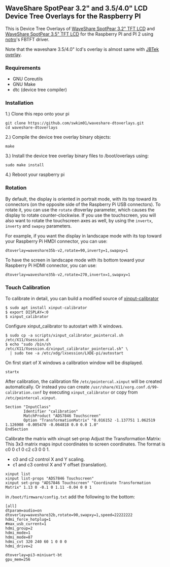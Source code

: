 ## WaveShare SpotPear 3.2" and 3.5/4.0" LCD Device Tree Overlays for the Raspberry PI

This is Device Tree Overlays of [WaveShare SpotPear 3.2" TFT
LCD](http://www.waveshare.com/product/modules/oleds-lcds/3.2inch-rpi-lcd-b.htm)
and [WaveShare SpotPear 3.5" TFT
LCD](http://www.waveshare.com/product/modules/oleds-lcds/3.5inch-rpi-lcd-a.htm)
for the Raspberry PI and PI 2 using
[notro](https://github.com/notro)'s FBTFT driver.

Note that the waveshare 3.5/4.0" lcd's overlay is almost same with
[JBTek overlay](https://github.com/acidjazz/jbtekoverlay).

### Requirements

- GNU Coreutils
- GNU Make
- dtc (device tree compiler)

### Installation

1.) Clone this repo onto your pi
```shell
git clone https://github.com/swkim01/waveshare-dtoverlays.git
cd waveshare-dtoverlays
```

2.) Compile the device tree overlay binary objects:
```shell
make
```

3.) Install the device tree overlay binary files to /boot/overlays using:
```shell
sudo make install
```
4.) Reboot your raspberry pi

### Rotation

By default, the display is oriented in portrait mode, with its top
toward its connectors (on the opposite side of the Raspberry Pi USB
connectors). To rotate it, you can use the `rotate` dtoverlay
parameter, which causes the display to rotate counter-clockwise.  If
you use the touchscreen, you will also want to rotate the touchscreen
axes as well, by using the `invertx`, `inverty` and `swapxy`
parameters.

For example, if you want the display in landscape mode with its top
toward your Raspberry Pi HMDI connector, you can use:

```
dtoverlay=waveshare35b-v2,rotate=90,inverty=1,swapxy=1
```

To have the screen in landscape mode with its bottom toward your
Raspberry Pi HDMI connector, you can use:

```
dtoverlay=waveshare35b-v2,rotate=270,invertx=1,swapxy=1
```

### Touch Calibration

To calibrate in detail, you can build a modified source of
[xinput-calibrator](https://github.com/kreijack/xinput_calibrator/tree/libinput)

```
$ sudo apt install xinput-calibrator
$ export DISPLAY=:0
$ xinput_calibrator
```
Configure xinput_calibrator to autostart with X windows.

```
$ sudo cp -a scripts/xinput_calibrator_pointercal.sh /etc/X11/Xsession.d
$ echo "sudo /bin/sh /etc/X11/Xsession.d/xinput_calibrator_pointercal.sh" \
  | sudo tee -a /etc/xdg/lxsession/LXDE-pi/autostart
```
On first start of X windows a calibration window will be displayed.

```
startx
```

After calibration, the calibration file `/etc/pointercal.xinput` will
be created automatically.  Or instead you can create
`/usr/share/X11/xorg.conf.d/99-calibration.conf` by executing
`xinput_calibrator` or copy from `/etc/pointercal.xinput`.

```
Section "InputClass"
        Identifier "calibration"
        MatchProduct "ADS7846 Touchscreen"
        Option "TransformationMatrix" "0.016152 -1.137751 1.062519 1.126908 -0.005470 -0.064818 0.0 0.0 1.0"
EndSection
```

Calibrate the matrix with xinupt set-prop
Adjust the Transformation Matrix: This 3x3 matrix maps input coordinates to screen coordinates. The format is c0 0 c1 0 c2 c3 0 0 1.

- c0 and c2 control X and Y scaling.
- c1 and c3 control X and Y offset (translation).
    
```
xinput list
xinput list-props "ADS7846 Touchscreen"
xinput set-prop "ADS7846 Touchscreen" "Coordinate Transformation Matrix" 1.13 0 -0.1 0 1.11 -0.04 0 0 1
```


in `/boot/firmware/config.txt` add the following to the bottom:

```
[all]
dtparam=audio=on
dtoverlay=waveshare32b,rotate=90,swapxy=1,speed=22222222
hdmi_force_hotplug=1
#max_usb_current=1
hdmi_group=2
hdmi_mode=1
hdmi_mode=87
hdmi_cvt 320 240 60 1 0 0 0
hdmi_drive=2

dtoverlay=pi3-miniuart-bt
gpu_mem=256
```
